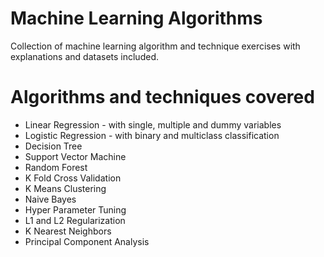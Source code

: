 # Machine Learning Algorithms
Collection of machine learning algorithm and technique exercises with explanations and datasets included.

# Algorithms and techniques covered
- Linear Regression - with single, multiple and dummy variables
- Logistic Regression - with binary and multiclass classification
- Decision Tree
- Support Vector Machine
- Random Forest
- K Fold Cross Validation
- K Means Clustering
- Naive Bayes
- Hyper Parameter Tuning
- L1 and L2 Regularization
- K Nearest Neighbors
- Principal Component Analysis
